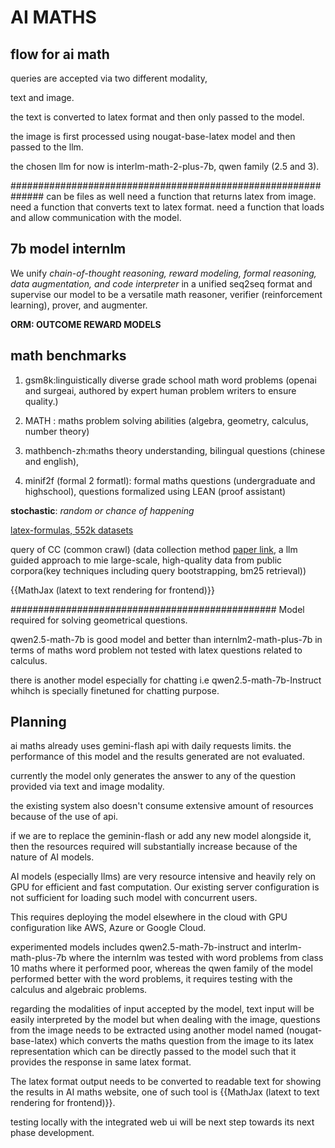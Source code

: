 # AI MATHS 


## flow for ai math

queries are accepted via two different modality,

text and image.

the text is converted to latex format and then only passed to the model.

the image is first processed using nougat-base-latex model and then passed to the llm.

the chosen llm for now is interlm-math-2-plus-7b, qwen family (2.5 and 3).

############################################################## can be files as well need a function that returns latex from image. need a function that converts text to latex format. need a function that loads and allow communication with the model.

## 7b model internlm

We unify *chain-of-thought reasoning, reward modeling, formal reasoning, data augmentation, and code interpreter* in a unified seq2seq format and supervise our model to be a versatile math reasoner, verifier (reinforcement learning), prover, and augmenter.


**ORM: OUTCOME REWARD MODELS**



## math benchmarks

1. gsm8k:linguistically diverse grade school math word problems (openai and surgeai, authored by expert human problem writers to ensure quality.)

2. MATH  : maths problem solving abilities (algebra, geometry, calculus, number theory)

4. mathbench-zh:maths theory understanding, bilingual questions (chinese and english), 

5. minif2f (formal 2 formatl): formal maths questions (undergraduate and highschool), questions formalized using LEAN (proof assistant)


**stochastic**: *random or chance of happening*


[latex-formulas, 552k datasets](https://huggingface.co/datasets/OleehyO/latex-formulas)


query of CC (common crawl) (data collection method [paper link](https://arxiv.org/abs/2401.14624), a llm guided approach to mie large-scale, high-quality data from public corpora(key techniques including query bootstrapping, bm25 retrieval))


{{MathJax (latext to text rendering for frontend)}}


################################################
Model required for solving geometrical questions. 



qwen2.5-math-7b is good model and better than internlm2-math-plus-7b in terms of maths word problem not tested with latex questions related to calculus.

there is another model especially for chatting i.e  qwen2.5-math-7b-Instruct whihch is specially finetuned for chatting purpose. 


## Planning


ai maths already uses gemini-flash api with daily requests limits. the performance of this model and the results generated are not evaluated. 

currently the model only generates the answer to any of the question provided via text and image modality. 

the existing system also doesn't consume extensive amount of resources because of the use of api. 

if we are to replace the geminin-flash or add any new model alongside it, then the resources required will substantially increase because of the nature of AI models. 

AI models (especially llms) are very resource intensive and heavily rely on GPU for efficient and fast computation. Our existing server configuration is not sufficient for loading such model with concurrent users. 

This requires deploying the model elsewhere in the cloud with GPU configuration like AWS, Azure or Google Cloud. 


experimented models includes qwen2.5-math-7b-instruct and interlm-math-plus-7b where the internlm was tested with word problems from class 10 maths where it performed poor, whereas the qwen family of the model performed better with the word problems, it requires testing with the calculus and algebraic problems.

regarding the modalities of input accepted by the model, text input will be easily interpreted by the model but when dealing with the image, questions from the image needs to be extracted using another model named (nougat-base-latex) which converts the maths question from the image to its latex representation which can be directly passed to the model such that it provides the response in same latex format. 

The latex format output needs to be converted to readable text for showing the results in AI maths website, one of such tool is {{MathJax (latext to text rendering for frontend)}}.


testing locally with the integrated web ui will be next step towards its next phase development. 





